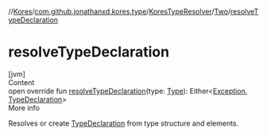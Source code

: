 //[Kores](../../../index.md)/[com.github.jonathanxd.kores.type](../../index.md)/[KoresTypeResolver](../index.md)/[Two](index.md)/[resolveTypeDeclaration](resolve-type-declaration.md)



# resolveTypeDeclaration  
[jvm]  
Content  
open override fun [resolveTypeDeclaration](resolve-type-declaration.md)(type: [Type](https://docs.oracle.com/javase/8/docs/api/java/lang/reflect/Type.html)): Either<[Exception](https://kotlinlang.org/api/latest/jvm/stdlib/kotlin/-exception/index.html), [TypeDeclaration](../../../com.github.jonathanxd.kores.base/-type-declaration/index.md)>  
More info  


Resolves or create [TypeDeclaration](../../../com.github.jonathanxd.kores.base/-type-declaration/index.md) from type structure and elements.

  



